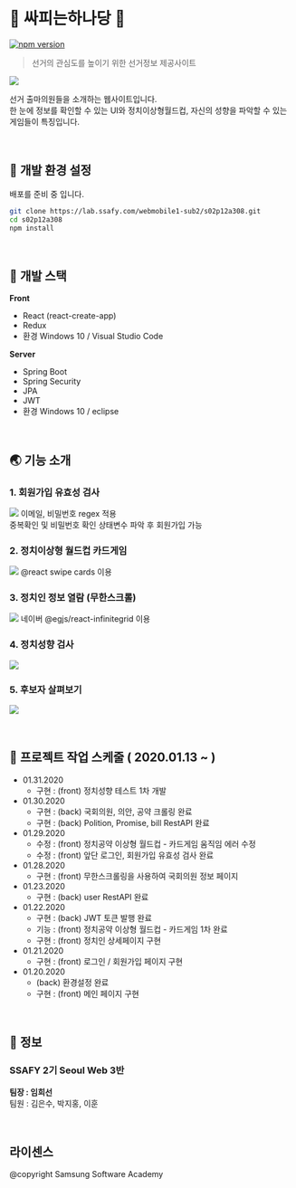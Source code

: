 # 🗽  싸피는하나당 🗽 
[![npm version](https://img.shields.io/npm/v/react.svg?style=flat)](https://www.npmjs.com/package/react)
> 선거의 관심도를 높이기 위한 선거정보 제공사이트

![](https://lab.ssafy.com/webmobile1-sub3/s02p13a308/raw/master/src/img/%EC%8B%B8%ED%94%BC%EB%8A%94%ED%95%98%EB%82%98%EB%8B%B9.png)

선거 출마의원들을 소개하는 웹사이트입니다. <br>
한 눈에 정보를 확인할 수 있는 UI와 정치이상형월드컵, 자신의 성향을 파악할 수 있는 게임들이 특징입니다.

<br>

## 🔧 개발 환경 설정

배포를 준비 중 입니다.
```sh
git clone https://lab.ssafy.com/webmobile1-sub2/s02p12a308.git
cd s02p12a308
npm install
```

<br>

## 🔨 개발 스택

**Front**

- React (react-create-app)
- Redux
- 환경 Windows 10 / Visual Studio Code

**Server**

- Spring Boot
- Spring Security
- JPA
- JWT
- 환경 Windows 10 / eclipse

<br>

## 🌏 기능 소개

### 1. 회원가입 유효성 검사
![](https://lab.ssafy.com/webmobile1-sub3/s02p13a308/raw/master/src/img/1.gif)
이메일, 비밀번호 regex 적용 <br>
중복확인 및 비밀번호 확인 상태변수 파악 후 회원가입 가능
<br>
### 2. 정치이상형 월드컵 카드게임
![](https://lab.ssafy.com/webmobile1-sub3/s02p13a308/raw/master/src/img/3.gif)
@react swipe cards 이용
<br>
### 3. 정치인 정보 열람 (무한스크롤) 
![](https://lab.ssafy.com/webmobile1-sub3/s02p13a308/raw/master/src/img/2.gif)
네이버 @egjs/react-infinitegrid 이용
<br>
### 4. 정치성향 검사
![](https://lab.ssafy.com/webmobile1-sub3/s02p13a308/raw/master/src/img/4.gif)
<br>
### 5. 후보자 살펴보기
![](https://lab.ssafy.com/webmobile1-sub3/s02p13a308/raw/master/src/img/5.gif) 



<br>


## 📆 프로젝트 작업 스케줄 ( 2020.01.13 ~ )

* 01.31.2020
    * 구현 : (front) 정치성향 테스트 1차 개발
* 01.30.2020
    * 구현 : (back) 국회의원, 의안, 공약 크롤링 완료
    * 구현 : (back) Polition, Promise, bill RestAPI 완료
* 01.29.2020
    * 수정 : (front) 정치공약 이상형 월드컵 - 카드게임 움직임 에러 수정
    * 수정 : (front) 앞단 로그인, 회원가입 유효성 검사 완료
* 01.28.2020
    * 구현 : (front) 무한스크롤링을 사용하여 국회의원 정보 페이지
* 01.23.2020
    * 구현 : (back) user RestAPI 완료
* 01.22.2020
    * 구현 : (back) JWT 토큰 발행 완료
    * 기능 : (front) 정치공약 이상형 월드컵 - 카드게임 1차 완료
    * 구현 : (front) 정치인 상세페이지 구현
* 01.21.2020
    * 구현 : (front) 로그인 / 회원가입 페이지 구현
* 01.20.2020
    * (back) 환경설정 완료
    * 구현 : (front) 메인 페이지 구현

<br>

## 👥 정보

### SSAFY 2기 Seoul Web 3반 <br>
**팀장 : 임희선**<br>
팀원 : 김은수, 박지홍, 이훈

<br>

## 라이센스

 @copyright Samsung Software Academy